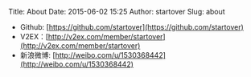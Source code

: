Title: About
Date: 2015-06-02 15:25
Author: startover
Slug: about

* Github: [https://github.com/startover](https://github.com/startover)
* V2EX：[http://v2ex.com/member/startover](http://v2ex.com/member/startover)
* 新浪微博: [http://weibo.com/u/1530368442](http://weibo.com/u/1530368442)
